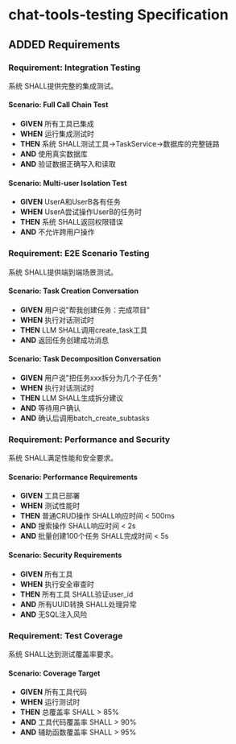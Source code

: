 # chat-tools-testing Specification

## ADDED Requirements

### Requirement: Integration Testing
系统 SHALL提供完整的集成测试。

#### Scenario: Full Call Chain Test
- **GIVEN** 所有工具已集成
- **WHEN** 运行集成测试时
- **THEN** 系统 SHALL测试工具→TaskService→数据库的完整链路
- **AND** 使用真实数据库
- **AND** 验证数据正确写入和读取

#### Scenario: Multi-user Isolation Test
- **GIVEN** UserA和UserB各有任务
- **WHEN** UserA尝试操作UserB的任务时
- **THEN** 系统 SHALL返回权限错误
- **AND** 不允许跨用户操作

### Requirement: E2E Scenario Testing
系统 SHALL提供端到端场景测试。

#### Scenario: Task Creation Conversation
- **GIVEN** 用户说"帮我创建任务：完成项目"
- **WHEN** 执行对话测试时
- **THEN** LLM SHALL调用create_task工具
- **AND** 返回任务创建成功消息

#### Scenario: Task Decomposition Conversation
- **GIVEN** 用户说"把任务xxx拆分为几个子任务"
- **WHEN** 执行对话测试时
- **THEN** LLM SHALL生成拆分建议
- **AND** 等待用户确认
- **AND** 确认后调用batch_create_subtasks

### Requirement: Performance and Security
系统 SHALL满足性能和安全要求。

#### Scenario: Performance Requirements
- **GIVEN** 工具已部署
- **WHEN** 测试性能时
- **THEN** 普通CRUD操作 SHALL响应时间 < 500ms
- **AND** 搜索操作 SHALL响应时间 < 2s
- **AND** 批量创建100个任务 SHALL完成时间 < 5s

#### Scenario: Security Requirements
- **GIVEN** 所有工具
- **WHEN** 执行安全审查时
- **THEN** 所有工具 SHALL验证user_id
- **AND** 所有UUID转换 SHALL处理异常
- **AND** 无SQL注入风险

### Requirement: Test Coverage
系统 SHALL达到测试覆盖率要求。

#### Scenario: Coverage Target
- **GIVEN** 所有工具代码
- **WHEN** 运行测试时
- **THEN** 总覆盖率 SHALL > 85%
- **AND** 工具代码覆盖率 SHALL > 90%
- **AND** 辅助函数覆盖率 SHALL > 95%
